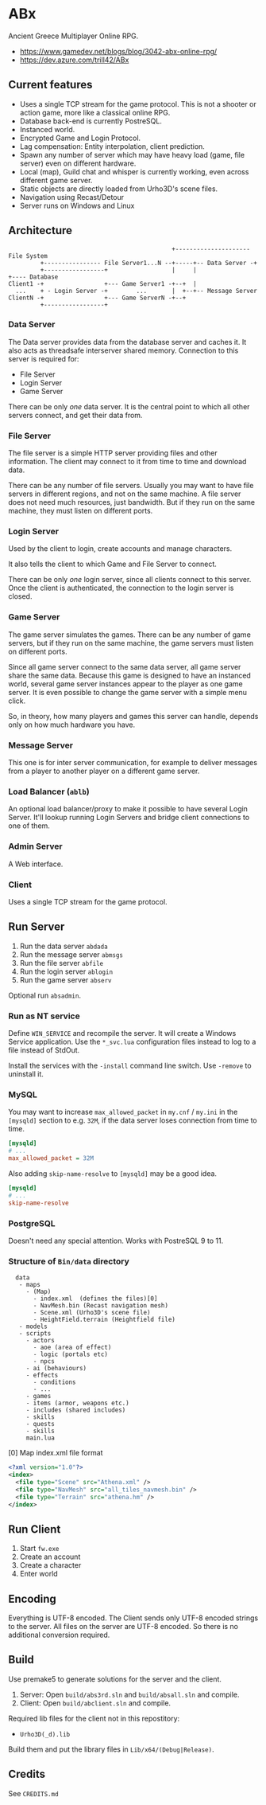 # ABx

Ancient Greece Multiplayer Online RPG.

* https://www.gamedev.net/blogs/blog/3042-abx-online-rpg/
* https://dev.azure.com/trill42/ABx

## Current features

* Uses a single TCP stream for the game protocol. This is not a shooter or action game, more like a classical online RPG.
* Database back-end is currently PostreSQL.
* Instanced world.
* Encrypted Game and Login Protocol.
* Lag compensation: Entity interpolation, client prediction.
* Spawn any number of server which may have heavy load (game, file server) even on different hardware.
* Local (map), Guild chat and whisper is currently working, even across different game server.
* Static objects are directly loaded from Urho3D's scene files.
* Navigation using Recast/Detour
* Server runs on Windows and Linux

## Architecture

~~~plain
                                              +--------------------- File System
         +---------------- File Server1...N --+-----+-- Data Server -+
         +-----------------+                  |     |                +---- Database
Client1 -+                 +--- Game Server1 -+--+  |
  ...    + - Login Server -+        ...       |  +--+-- Message Server
ClientN -+                 +--- Game ServerN -+--+
         +-----------------+
~~~

### Data Server

The Data server provides data from the database server and caches it. It also
acts as threadsafe interserver shared memory. Connection to this server is 
required for:

* File Server
* Login Server
* Game Server

There can be only *one* data server. It is the central point to which all other
servers connect, and get their data from.

### File Server

The file server is a simple HTTP server providing files and other information.
The client may connect to it from time to time and download data.

There can be any number of file servers. Usually you may want to have file servers
in different regions, and not on the same machine. A file server does not need
much resources, just bandwidth. But if they run on the same machine, they must
listen on different ports.

### Login Server

Used by the client to login, create accounts and manage characters.

It also tells the client to which Game and File Server to connect.

There can be only *one* login server, since all clients connect to this server.
Once the client is authenticated, the connection to the login server is closed.

### Game Server

The game server simulates the games. There can be any number of game servers, but
if they run on the same machine, the game servers must listen on different ports.

Since all game server connect to the same data server, all game server share the
same data. Because this game is designed to have an instanced world, several game
server instances appear to the player as one game server. It is even possible to
change the game server with a simple menu click.

So, in theory, how many players and games this server can handle, depends only 
on how much hardware you have.

### Message Server

This one is for inter server communication, for example to deliver messages from
a player to another player on a different game server.

### Load Balancer (`ablb`)

An optional load balancer/proxy to make it possible to have several Login Server.
It'll lookup running Login Servers and bridge client connections to one of them.

### Admin Server

A Web interface.

### Client

Uses a single TCP stream for the game protocol.

## Run Server

1. Run the data server `abdada`
2. Run the message server `abmsgs`
3. Run the file server `abfile`
4. Run the login server `ablogin`
5. Run the game server `abserv`

Optional run `absadmin`.

### Run as NT service

Define `WIN_SERVICE` and recompile the server. It will create a Windows Service
application. Use the `*_svc.lua` configuration files instead to log to a file instead of
StdOut.

Install the services with the `-install` command line switch. Use `-remove` to
uninstall it.

### MySQL

You may want to increase `max_allowed_packet` in `my.cnf` / `my.ini`  in the `[mysqld]`
section to e.g. `32M`, if the data server loses connection from time to time.

~~~ini
[mysqld]
# ...
max_allowed_packet = 32M
~~~

Also adding `skip-name-resolve` to `[mysqld]` may be a good idea.

~~~ini
[mysqld]
# ...
skip-name-resolve
~~~

### PostgreSQL

Doesn't need any special attention. Works with PostreSQL 9 to 11.

### Structure of `Bin/data` directory

~~~plain
  data
   - maps
     - (Map)
       - index.xml  (defines the files)[0]
       - NavMesh.bin (Recast navigation mesh)
       - Scene.xml (Urho3D's scene file)
       - HeightField.terrain (Heightfield file)
   - models
   - scripts
     - actors
       - aoe (area of effect)
       - logic (portals etc)
       - npcs
     - ai (behaviours)
     - effects
       - conditions
       - ...
     - games
     - items (armor, weapons etc.)
     - includes (shared includes)
     - skills
     - quests
     - skills
     main.lua
~~~

[0] Map index.xml file format

~~~xml
<?xml version="1.0"?>
<index>
  <file type="Scene" src="Athena.xml" />
  <file type="NavMesh" src="all_tiles_navmesh.bin" />
  <file type="Terrain" src="athena.hm" />
</index>
~~~

## Run Client

1. Start `fw.exe`
2. Create an account
3. Create a character
4. Enter world

## Encoding

Everything is UTF-8 encoded. The Client sends only UTF-8 encoded strings to the
server. All files on the server are UTF-8 encoded. So there is no additional 
conversion required.

## Build

Use premake5 to generate solutions for the server and the client.

1. Server: Open `build/abs3rd.sln` and `build/absall.sln` and compile.
2. Client: Open `build/abclient.sln` and compile.

Required lib files for the client not in this repostitory:

* `Urho3D(_d).lib`

Build them and put the library files in `Lib/x64/(Debug|Release)`.

## Credits

See `CREDITS.md`
